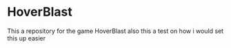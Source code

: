 # HoverBlast
This a repository for the game HoverBlast
also this a test on how i would set this up easier
